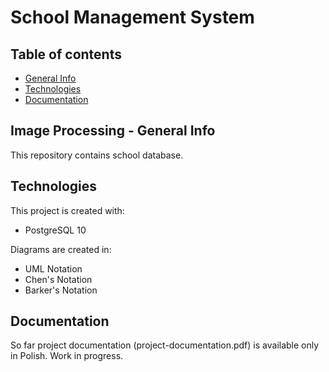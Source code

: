 # School Management System

## Table of contents
* [General Info](#image-processing---general-info)
* [Technologies](#technologies)
* [Documentation](#documentation)

## Image Processing - General Info
This repository contains school database.

## Technologies
This project is created with:
* PostgreSQL 10

Diagrams are created in:
* UML Notation
* Chen's Notation
* Barker's Notation

## Documentation
So far project documentation (project-documentation.pdf) is available only in Polish. Work in progress.
